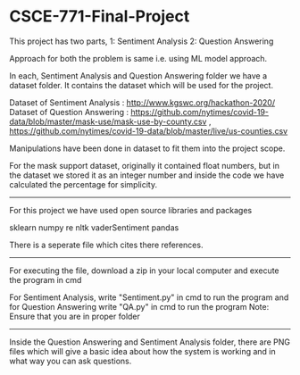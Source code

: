 # CSCE-771-Final-Project

This project has two parts, 1: Sentiment Analysis 2: Question Answering

Approach for both the problem is same i.e. using ML model approach.

In each, Sentiment Analysis and Question Answering folder we have a dataset folder. It contains the dataset which will be used for the project.

Dataset of Sentiment Analysis : http://www.kgswc.org/hackathon-2020/
Dataset of Question Answering : https://github.com/nytimes/covid-19-data/blob/master/mask-use/mask-use-by-county.csv , https://github.com/nytimes/covid-19-data/blob/master/live/us-counties.csv


Manipulations have been done in dataset to fit them into the project scope.

For the mask support dataset, originally it contained float numbers, but in the dataset we stored it as an integer number and inside the code we have calculated the percentage for simplicity.
*******************************************************************************
For this project we have used open source libraries and packages

sklearn
numpy 
re
nltk
vaderSentiment
pandas  

There is a seperate file which cites there references.

*******************************************************************************
For executing the file, download a zip in your local computer and execute the program in cmd

For Sentiment Analysis, write "Sentiment.py" in cmd to run the program and for Question Answering write "QA.py" in cmd  to run the program
Note: Ensure that you are in proper folder

*******************************************************************************
Inside the Question Answering and Sentiment Analysis folder, there are PNG files which will give a basic idea about how the system is working and in what way you can ask questions.
